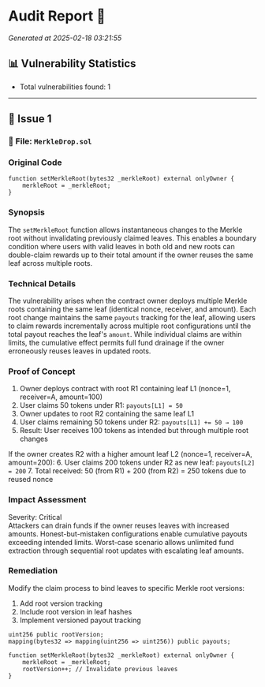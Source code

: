# Audit Report 🎯

*Generated at 2025-02-18 03:21:55*

## 📊 Vulnerability Statistics

- Total vulnerabilities found: 1

---

## 🚨 Issue 1

### 📄 File: `MerkleDrop.sol`

### Original Code
```solidity
function setMerkleRoot(bytes32 _merkleRoot) external onlyOwner {
    merkleRoot = _merkleRoot;
}
```

### Synopsis
The `setMerkleRoot` function allows instantaneous changes to the Merkle root without invalidating previously claimed leaves. This enables a boundary condition where users with valid leaves in both old and new roots can double-claim rewards up to their total amount if the owner reuses the same leaf across multiple roots.

### Technical Details
The vulnerability arises when the contract owner deploys multiple Merkle roots containing the same leaf (identical nonce, receiver, and amount). Each root change maintains the same `payouts` tracking for the leaf, allowing users to claim rewards incrementally across multiple root configurations until the total payout reaches the leaf's `amount`. While individual claims are within limits, the cumulative effect permits full fund drainage if the owner erroneously reuses leaves in updated roots.

### Proof of Concept
1. Owner deploys contract with root R1 containing leaf L1 (nonce=1, receiver=A, amount=100)
2. User claims 50 tokens under R1: `payouts[L1] = 50`
3. Owner updates to root R2 containing the same leaf L1
4. User claims remaining 50 tokens under R2: `payouts[L1] += 50 → 100`
5. Result: User receives 100 tokens as intended but through multiple root changes

If the owner creates R2 with a higher amount leaf L2 (nonce=1, receiver=A, amount=200):
6. User claims 200 tokens under R2 as new leaf: `payouts[L2] = 200`
7. Total received: 50 (from R1) + 200 (from R2) = 250 tokens due to reused nonce

### Impact Assessment
Severity: Critical  
Attackers can drain funds if the owner reuses leaves with increased amounts. Honest-but-mistaken configurations enable cumulative payouts exceeding intended limits. Worst-case scenario allows unlimited fund extraction through sequential root updates with escalating leaf amounts.

### Remediation
Modify the claim process to bind leaves to specific Merkle root versions:

1. Add root version tracking
2. Include root version in leaf hashes
3. Implement versioned payout tracking

```solidity
uint256 public rootVersion;
mapping(bytes32 => mapping(uint256 => uint256)) public payouts;

function setMerkleRoot(bytes32 _merkleRoot) external onlyOwner {
    merkleRoot = _merkleRoot;
    rootVersion++; // Invalidate previous leaves
}
```



